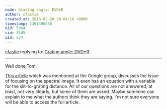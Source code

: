 ```yaml
---
node: Grating angle: DVD+R
author: cfastie
created_at: 2013-02-20 20:04:16 +0000
timestamp: 1361390656
nid: 5964
cid: 3505
uid: 554
---
```




[cfastie](../profile/cfastie) replying to: [Grating angle: DVD+R](../notes/cfastie/2-12-2013/grating-angle-dvdr)

----
Well done,Tom.

<a href="http://www.ingentaconnect.com/content/sas/sas/2010/00000064/00000009/art00006?originator=sas&identity=id22686525&timestamp=20130219233212&signature=cad7cbb5b43cc654c48a818990ef6042">This article</a> which was mentioned at the Google group, discusses the issue of focusing on the spectral image. It even has an equation with a variable for the slit-to-grating distance. All of our questions are not answered, at least, not very clearly, but some of them are asked. Maybe someone can explain to me what the authors think they are saying. I'm not sure everyone will be able to access the full article.